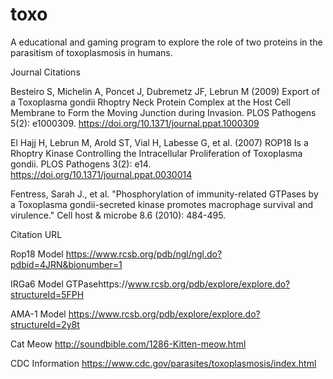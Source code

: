 # toxo
A educational and gaming program to explore the role of two proteins in the parasitism of toxoplasmosis in humans. 


Journal Citations

Besteiro S, Michelin A, Poncet J, Dubremetz JF, Lebrun M (2009) Export of a Toxoplasma gondii Rhoptry Neck Protein Complex at the Host Cell Membrane to Form the Moving Junction during Invasion. PLOS Pathogens 5(2): e1000309. https://doi.org/10.1371/journal.ppat.1000309

El Hajj H, Lebrun M, Arold ST, Vial H, Labesse G, et al. (2007) ROP18 Is a Rhoptry Kinase Controlling the Intracellular Proliferation of Toxoplasma gondii. PLOS Pathogens 3(2): e14. https://doi.org/10.1371/journal.ppat.0030014

Fentress, Sarah J., et al. "Phosphorylation of immunity-related GTPases by a Toxoplasma gondii-secreted kinase promotes macrophage survival and virulence." Cell host & microbe 8.6 (2010): 484-495.



Citation URL

Rop18 Model
https://www.rcsb.org/pdb/ngl/ngl.do?pdbid=4JRN&bionumber=1

IRGa6 Model
GTPasehttps://www.rcsb.org/pdb/explore/explore.do?structureId=5FPH

AMA-1 Model
https://www.rcsb.org/pdb/explore/explore.do?structureId=2y8t

Cat Meow
http://soundbible.com/1286-Kitten-meow.html

CDC Information
https://www.cdc.gov/parasites/toxoplasmosis/index.html
